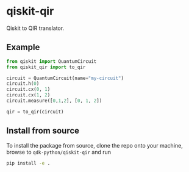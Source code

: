 # qiskit-qir

Qiskit to QIR translator.

## Example

```python
from qiskit import QuantumCircuit
from qiskit_qir import to_qir

circuit = QuantumCircuit(name="my-circuit")
circuit.h(0)
circuit.cx(0, 1)
circuit.cx(1, 2)
circuit.measure([0,1,2], [0, 1, 2])

qir = to_qir(circuit)
```

## Install from source

To install the package from source, clone the repo onto your machine, browse to `qdk-python/qiskit-qir` and run

```bash
pip install -e .
```
